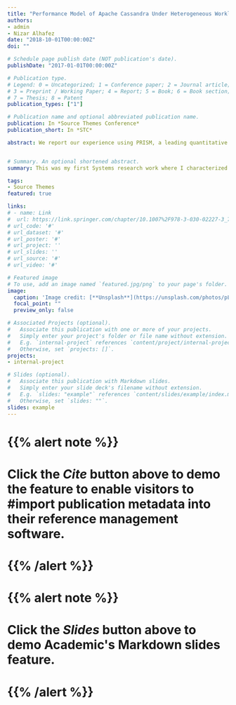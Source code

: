 ```yaml
---
title: "Performance Model of Apache Cassandra Under Heterogeneous Workload Using the Quantitative Verification Approach"
authors:
- admin
- Nizar Alhafez 
date: "2018-10-01T00:00:00Z"
doi: ""

# Schedule page publish date (NOT publication's date).
publishDate: "2017-01-01T00:00:00Z"

# Publication type.
# Legend: 0 = Uncategorized; 1 = Conference paper; 2 = Journal article;
# 3 = Preprint / Working Paper; 4 = Report; 5 = Book; 6 = Book section;
# 7 = Thesis; 8 = Patent
publication_types: ["1"]

# Publication name and optional abbreviated publication name.
publication: In *Source Themes Conference*
publication_short: In *STC*

abstract: We report our experience using PRISM, a leading quantitative verification engine, to formulate a performance model of Apache Cassandra, a popular NoSQL database, under a simple form of hybrid operational/analytical workload, since such heterogeneous workloads have shown to have significant implications for the deployment and elastic strategies of these databases. Some current literature suggest that, compared to classical performance modelling tools, quantitative verification provides a more rigorous analysis framework. We aim to explore the effectiveness and applicability of this approach in practice which we identify as relevant to our use case. We present a partial model of a single Cassandra node that predicts its maximum throughput under various system and workload parameters and validate this model experimentally. Furthermore, we show the limitations of extending this model using PRISM to address other interesting properties, identifying the need for scalable analytical modelling approaches for realistic highly concurrent systems under heterogeneous workloads. 


# Summary. An optional shortened abstract.
summary: This was my first Systems research work where I characterized the performance of NoSQL under hybrid analytical/transactional workload, and demonstrated the challanges of building analytical models of real-world systems

tags:
- Source Themes
featured: true

links:
# - name: Link
#  url: https://link.springer.com/chapter/10.1007%2F978-3-030-02227-3_7
# url_code: '#'
# url_dataset: '#'
# url_poster: '#'
# url_project: ''
# url_slides: ''
# url_source: '#'
# url_video: '#'

# Featured image
# To use, add an image named `featured.jpg/png` to your page's folder. 
image:
  caption: 'Image credit: [**Unsplash**](https://unsplash.com/photos/pLCdAaMFLTE)'
  focal_point: ""
  preview_only: false

# Associated Projects (optional).
#   Associate this publication with one or more of your projects.
#   Simply enter your project's folder or file name without extension.
#   E.g. `internal-project` references `content/project/internal-project/index.md`.
#   Otherwise, set `projects: []`.
projects:
- internal-project

# Slides (optional).
#   Associate this publication with Markdown slides.
#   Simply enter your slide deck's filename without extension.
#   E.g. `slides: "example"` references `content/slides/example/index.md`.
#   Otherwise, set `slides: ""`.
slides: example
---
```


# {{% alert note %}}
# Click the *Cite* button above to demo the feature to enable visitors to #import publication metadata into their reference management software.
# {{% /alert %}}

# {{% alert note %}}
# Click the *Slides* button above to demo Academic's Markdown slides feature.
# {{% /alert %}}

